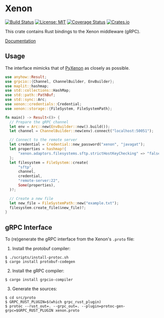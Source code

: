 # Xenon
[![Build Status](https://github.com/onnovalkering/xenon-rs/workflows/CI/badge.svg)](https://github.com/onnovalkering/xenon-rs/actions)
[![License: MIT](https://img.shields.io/github/license/onnovalkering/xenon-rs.svg)](https://github.com/onnovalkering/xenon-rs/blob/master/LICENSE)
[![Coverage Status](https://coveralls.io/repos/github/onnovalkering/xenon-rs/badge.svg)](https://coveralls.io/github/onnovalkering/xenon-rs?branch=master)
[![Crates.io](https://img.shields.io/crates/v/xenon-rs)](https://crates.io/crates/xenon-rs)

This crate contains Rust bindings to the Xenon middleware (gRPC).

[Documentation](https://docs.rs/crate/xenon-rs)

## Usage
The interface mimicks that of [PyXenon](https://pyxenon.readthedocs.io) as closely as possible.

```rust
use anyhow::Result;
use grpcio::{Channel, ChannelBuilder, EnvBuilder};
use maplit::hashmap;
use std::collections::HashMap;
use std::path::PathBuf;
use std::sync::Arc;
use xenon::credentials::Credential;
use xenon::storage::{FileSystem, FileSystemPath};

fn main() -> Result<()> {
  // Prepare the gRPC channel
  let env = Arc::new(EnvBuilder::new().build());
  let channel = ChannelBuilder::new(env).connect("localhost:50051"); 

  // Connect to the remote server
  let credential = Credential::new_password("xenon", "javagat");
  let properties = hashmap!{
      "xenon.adaptors.filesystems.sftp.strictHostKeyChecking" => "false",
  };
  let filesystem = FileSystem::create(
      "sftp",
      channel,
      credential,
      "remote-server:22",
      Some(properties),
  )?;

  // Create a new file
  let new_file = FileSystemPath::new("example.txt");
  filesystem.create_file(&new_file)?;
}
```

## gRPC Interface
To (re)generate the gRPC interface from the Xenon's `.proto` file:

1. Install the protobuf compiler:
```
$ ./scripts/install-protoc.sh
$ cargo install protobuf-codegen
```

2. Install the gRPC compiler:
```
$ cargo install grpcio-compiler
```

3. Generate the sources:
```
$ cd src/proto
$ GRPC_RUST_PLUGIN=$(which grpc_rust_plugin)
$ protoc --rust_out=. --grpc_out=. --plugin=protoc-gen-grpc=$GRPC_RUST_PLUGIN xenon.proto
```
